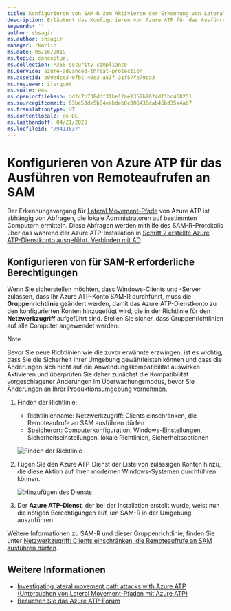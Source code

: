 ```yaml
---
title: Konfigurieren von SAM-R zum Aktivieren der Erkennung von Lateral Movement-Pfaden in Azure ATP
description: Erläutert das Konfigurieren von Azure ATP für das Ausführen von Remoteaufrufen an SAM
keywords: ''
author: shsagir
ms.author: shsagir
manager: rkarlin
ms.date: 05/16/2019
ms.topic: conceptual
ms.collection: M365-security-compliance
ms.service: azure-advanced-threat-protection
ms.assetid: b09adce3-0fbc-40e3-a53f-31f57fe79ca3
ms.reviewer: itargoet
ms.suite: ems
ms.openlocfilehash: ddfc7b738ddf31be12ae1357b2024df1bc468251
ms.sourcegitcommit: 63be53de5b84eabdeb8c006438dab45bd35a4ab7
ms.translationtype: HT
ms.contentlocale: de-DE
ms.lasthandoff: 04/21/2020
ms.locfileid: "79413637"
---
```

# <a name="configure-azure-atp-to-make-remote-calls-to-sam"></a>Konfigurieren von Azure ATP für das Ausführen von Remoteaufrufen an SAM
Der Erkennungsvorgang für [Lateral Movement-Pfade](use-case-lateral-movement-path.md) von Azure ATP ist abhängig von Abfragen, die lokale Administratoren auf bestimmten Computern ermitteln. Diese Abfragen werden mithilfe des SAM-R-Protokolls über das während der Azure ATP-Installation in [Schritt 2 erstellte Azure ATP-Dienstkonto ausgeführt. Verbinden mit AD](install-atp-step2.md).

## <a name="configure-sam-r-required-permissions"></a>Konfigurieren von für SAM-R erforderliche Berechtigungen
Wenn Sie sicherstellen möchten, dass Windows-Clients und -Server zulassen, dass Ihr Azure ATP-Konto SAM-R durchführt, muss die **Gruppenrichtlinie** geändert werden, damit das Azure ATP-Dienstkonto zu den konfigurierten Konten hinzugefügt wird, die in der Richtlinie für den **Netzwerkzugriff** aufgeführt sind. Stellen Sie sicher, dass Gruppenrichtlinien auf alle Computer angewendet werden. 

> [!Note]
> Bevor Sie neue Richtlinien wie die zuvor erwähnte erzwingen, ist es wichtig, dass Sie die Sicherheit Ihrer Umgebung gewährleisten können und dass die Änderungen sich nicht auf die Anwendungskompatibilität auswirken. Aktivieren und überprüfen Sie daher zunächst die Kompatibilität vorgeschlagener Änderungen im Überwachungsmodus, bevor Sie Änderungen an Ihrer Produktionsumgebung vornehmen.

1. Finden der Richtlinie:

   - Richtlinienname: Netzwerkzugriff: Clients einschränken, die Remoteaufrufe an SAM ausführen dürfen
   - Speicherort: Computerkonfiguration, Windows-Einstellungen, Sicherheitseinstellungen, lokale Richtlinien, Sicherheitsoptionen
  
   ![Finden der Richtlinie](./media/samr-policy-location.png)

2. Fügen Sie den Azure ATP-Dienst der Liste von zulässigen Konten hinzu, die diese Aktion auf Ihren modernen Windows-Systemen durchführen können.
 
   ![Hinzufügen des Diensts](./media/samr-add-service.png)

3. Der **Azure ATP-Dienst**, der bei der Installation erstellt wurde, weist nun die nötigen Berechtigungen auf, um SAM-R in der Umgebung auszuführen.



Weitere Informationen zu SAM-R und dieser Gruppenrichtlinie, finden Sie unter [Netzwerkzugriff: Clients einschränken, die Remoteaufrufe an SAM ausführen dürfen](https://docs.microsoft.com/windows/security/threat-protection/security-policy-settings/network-access-restrict-clients-allowed-to-make-remote-sam-calls).



## <a name="see-also"></a>Weitere Informationen
- [Investigating lateral movement path attacks with Azure ATP (Untersuchen von Lateral Movement-Pfaden mit Azure ATP)](use-case-lateral-movement-path.md)
- [Besuchen Sie das Azure ATP-Forum](https://aka.ms/azureatpcommunity)
